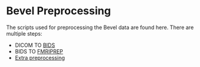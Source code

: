 # Bevel Preprocessing
The scripts used for preprocessing the Bevel data are found here. There are multiple steps:  
* DICOM TO [BIDS]()      
* BIDS TO [FMRIPREP]()    
* [Extra preprocessing]() 
